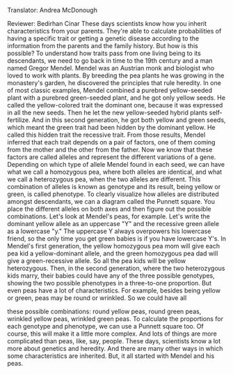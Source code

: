 

Translator: Andrea McDonough

Reviewer: Bedirhan Cinar
These days scientists know
how you inherit characteristics
from your parents.
They&#39;re able to calculate probabilities
of having a specific trait
or getting a genetic disease
according to the information
from the parents and the family history.
But how is this possible?
To understand how traits pass
from one living being to its descendants,
we need to go back in time
to the 19th century
and a man named Gregor Mendel.
Mendel was an Austrian monk and biologist
who loved to work with plants.
By breeding the pea plants
he was growing in the monastery&#39;s garden,
he discovered the principles
that rule heredity.
In one of most classic examples,
Mendel combined
a purebred yellow-seeded plant
with a purebred green-seeded plant,
and he got only yellow seeds.
He called the yellow-colored trait
the dominant one,
because it was expressed
in all the new seeds.
Then he let the new yellow-seeded
hybrid plants self-fertilize.
And in this second generation,
he got both yellow and green seeds,
which meant the green trait
had been hidden by the dominant yellow.
He called this hidden trait
the recessive trait.
From those results, Mendel inferred
that each trait depends
on a pair of factors,
one of them coming from the mother
and the other from the father.
Now we know that these factors
are called alleles
and represent the different
variations of a gene.
Depending on which type of allele
Mendel found in each seed,
we can have what we call a homozygous pea,
where both alleles are identical,
and what we call a heterozygous pea,
when the two alleles are different.
This combination of alleles
is known as genotype
and its result, being yellow or green,
is called phenotype.
To clearly visualize how alleles
are distributed amongst descendants,
we can a diagram
called the Punnett square.
You place the different
alleles on both axes
and then figure out
the possible combinations.
Let&#39;s look at Mendel&#39;s peas, for example.
Let&#39;s write the dominant yellow allele
as an uppercase &quot;Y&quot;
and the recessive green allele
as a lowercase &quot;y.&quot;
The uppercase Y always
overpowers his lowercase friend,
so the only time you get green babies
is if you have lowercase Y&#39;s.
In Mendel&#39;s first generation,
the yellow homozygous pea mom
will give each pea kid
a yellow-dominant allele,
and the green homozygous pea dad
will give a green-recessive allele.
So all the pea kids
will be yellow heterozygous.
Then, in the second generation,
where the two heterozygous kids marry,
their babies could have
any of the three possible genotypes,
showing the two possible phenotypes
in a three-to-one proportion.
But even peas have
a lot of characteristics.
For example, besides
being yellow or green,
peas may be round or wrinkled.
So we could have all

these possible combinations:
round yellow peas, round green peas,
wrinkled yellow peas, wrinkled green peas.
To calculate the proportions
for each genotype and phenotype,
we can use a Punnett square too.
Of course, this will make it
a little more complex.
And lots of things are more
complicated than peas,
like, say, people.
These days, scientists know a lot more
about genetics and heredity.
And there are many other ways in which
some characteristics are inherited.
But, it all started
with Mendel and his peas.
